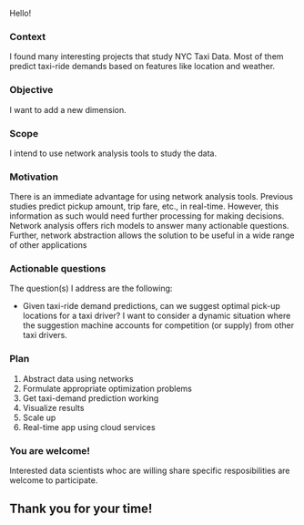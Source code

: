 Hello!

### Context
I found many interesting projects that study NYC Taxi Data.
Most of them predict taxi-ride demands based on features like location and weather. 

### Objective
I want to add a new dimension. 

### Scope
I intend to use network analysis tools to study the data. 

### Motivation
There is an immediate advantage for using network analysis tools. 
Previous studies predict pickup amount, trip fare, etc., in real-time. 
However, this information as such would need further processing for making decisions. 
Network analysis offers rich models to answer many actionable questions. 
Further, network abstraction allows the solution to be useful in a wide range of other applications

### Actionable questions
The question(s) I address are the following:
- Given taxi-ride demand predictions, can we suggest optimal pick-up locations for a taxi driver? 
I want to consider a dynamic situation where the suggestion machine accounts for competition (or supply) from other taxi drivers. 

### Plan
1. Abstract data using networks 
2. Formulate appropriate optimization problems 
3. Get taxi-demand prediction working 
4. Visualize results 
5. Scale up 
6. Real-time app using cloud services 

### You are welcome!
Interested data scientists whoc are willing share specific resposibilities are welcome to participate. 

## Thank you for your time! 
